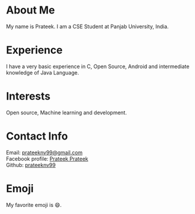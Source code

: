 # About Me
My name is Prateek. I am a CSE Student at Panjab University, India.
# Experience
I have a very basic experience in C, Open Source, Android and intermediate knowledge of Java Language.
# Interests
Open source, Machine learning and development.
# Contact Info
Email: [prateeknv99@gmail.com](mailto:prateeknv99@gmail.com)  
Facebook profile: [Prateek Prateek](https://www.facebook.com/Prateek3705)  
Github: [prateeknv99](https://github.com/prateeknv99)  
# Emoji
My favorite emoji is :smile:.
